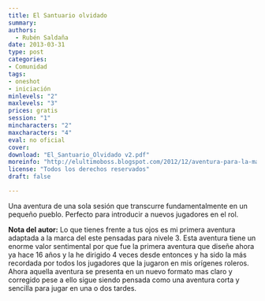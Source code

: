 ```yaml
---
title: El Santuario olvidado
summary:
authors:
  - Rubén Saldaña
date: 2013-03-31
type: post
categories:
- Comunidad
tags:
- oneshot
- iniciación
minlevels: "2"
maxlevels: "3"
prices: gratis
session: "1"
mincharacters: "2"
maxcharacters: "4"
eval: no oficial
cover:
download: "El_Santuario_Olvidado v2.pdf"
moreinfo: "http://elultimoboss.blogspot.com/2012/12/aventura-para-la-marca-del-este-el_20.html"
license: "Todos los derechos reservados"
draft: false

---
```


Una aventura de una sola sesión que transcurre fundamentalmente en un pequeño pueblo. Perfecto para introducir a nuevos jugadores en el rol.

**Nota del autor:**
Lo que tienes frente a tus ojos es mi primera aventura adaptada a la marca del este pensadas para nivele 3. Esta aventura tiene un enorme valor sentimental por que fue la primera aventura que diseñe ahora ya hace 16 años y la he dirigido 4 veces desde entonces y ha sido la más recordada por todos los jugadores que la jugaron en mis orígenes roleros. Ahora aquella aventura se presenta en un nuevo formato mas claro y corregido pese a ello sigue siendo pensada como una aventura corta y sencilla para jugar en una o dos tardes.

